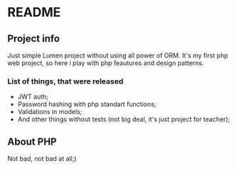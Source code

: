 # README

## Project info

Just simple Lumen project without using all power of ORM. 
It's my first php web project, so here i play with php feautures and design patterns.

### List of things, that were released

* JWT auth;
* Password hashing with php standart functions;
* Validations in models;
* And other things without tests (not big deal, it's just project for teacher);

## About PHP

Not bad, not bad at all;)
